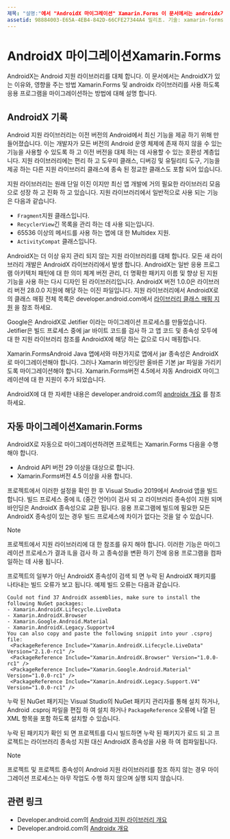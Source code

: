 ```yaml
---
제목: "설명:"에서 "AndroidX 마이그레이션" Xamarin.Forms 이 문서에서는 androidx가 있는 이유와 앱에서 androidx로 마이그레이션하는 방법에 대해 설명 Xamarin.Forms 합니다. "
assetid: 98884003-E65A-4EB4-842D-66CFE27344A4 밀리초. 기술: xamarin-forms author: profexorgeek: jusjohns: ms. date: 01/22/2020 no loc: [ Xamarin.Forms , Xamarin.Essentials ]
---
```


# <a name="androidx-migration-in-xamarinforms"></a>AndroidX 마이그레이션Xamarin.Forms

AndroidX는 Android 지원 라이브러리를 대체 합니다. 이 문서에서는 AndroidX가 있는 이유와, 영향을 주는 방법 Xamarin.Forms 및 androidx 라이브러리를 사용 하도록 응용 프로그램을 마이그레이션하는 방법에 대해 설명 합니다.

## <a name="history-of-androidx"></a>AndroidX 기록

Android 지원 라이브러리는 이전 버전의 Android에서 최신 기능을 제공 하기 위해 만들어졌습니다. 이는 개발자가 모든 버전의 Android 운영 체제에 존재 하지 않을 수 있는 기능을 사용할 수 있도록 하 고 이전 버전을 대체 하는 데 사용할 수 있는 호환성 계층입니다. 지원 라이브러리에는 편리 하 고 도우미 클래스, 디버깅 및 유틸리티 도구, 기능을 제공 하는 다른 지원 라이브러리 클래스에 종속 된 정교한 클래스도 포함 되어 있습니다.

지원 라이브러리는 원래 단일 이진 이지만 최신 앱 개발에 거의 필요한 라이브러리 모음으로 성장 하 고 진화 하 고 있습니다. 지원 라이브러리에서 일반적으로 사용 되는 기능은 다음과 같습니다.

- `Fragment`지원 클래스입니다.
- `RecyclerView`긴 목록을 관리 하는 데 사용 되는입니다.
- 65536 이상의 메서드를 사용 하는 앱에 대 한 Multidex 지원.
- `ActivityCompat` 클래스입니다.

AndroidX는 더 이상 유지 관리 되지 않는 지원 라이브러리를 대체 합니다. 모든 새 라이브러리 개발은 AndroidX 라이브러리에서 발생 합니다. AndroidX는 일반 응용 프로그램 아키텍처 패턴에 대 한 의미 체계 버전 관리, 더 명확한 패키지 이름 및 향상 된 지원 기능을 사용 하는 다시 디자인 된 라이브러리입니다. AndroidX 버전 1.0.0은 라이브러리 버전 28.0.0 지원에 해당 하는 이진 파일입니다. 지원 라이브러리에서 AndroidX로의 클래스 매핑 전체 목록은 developer.android.com에서 [라이브러리 클래스 매핑 지원](https://developer.android.com/jetpack/androidx/migrate/class-mappings) 을 참조 하세요.

Google은 AndroidX로 Jetifier 이라는 마이그레이션 프로세스를 만들었습니다. Jetifier은 빌드 프로세스 중에 jar 바이트 코드를 검사 하 고 앱 코드 및 종속성 모두에 대 한 지원 라이브러리 참조를 AndroidX에 해당 하는 값으로 다시 매핑합니다.

Xamarin.FormsAndroid Java 앱에서와 마찬가지로 앱에서 jar 종속성은 AndroidX로 마이그레이션해야 합니다. 그러나 Xamarin 바인딩만 올바른 기본 jar 파일을 가리키도록 마이그레이션해야 합니다. Xamarin.Forms버전 4.5에서 자동 AndroidX 마이그레이션에 대 한 지원이 추가 되었습니다.

AndroidX에 대 한 자세한 내용은 developer.android.com의 [androidx 개요](https://developer.android.com/jetpack/androidx) 를 참조 하세요.

## <a name="automatic-migration-in-xamarinforms"></a>자동 마이그레이션Xamarin.Forms

AndroidX로 자동으로 마이그레이션하려면 프로젝트는 Xamarin.Forms 다음을 수행 해야 합니다.

- Android API 버전 29 이상을 대상으로 합니다.
- Xamarin.Forms버전 4.5 이상을 사용 합니다.

프로젝트에서 이러한 설정을 확인 한 후 Visual Studio 2019에서 Android 앱을 빌드합니다. 빌드 프로세스 중에 IL (중간 언어)이 검사 되 고 라이브러리 종속성이 지원 되며 바인딩은 AndroidX 종속성으로 교환 됩니다. 응용 프로그램에 빌드에 필요한 모든 AndroidX 종속성이 있는 경우 빌드 프로세스에 차이가 없다는 것을 알 수 있습니다.

> [!NOTE]
> 프로젝트에서 지원 라이브러리에 대 한 참조를 유지 해야 합니다. 이러한 기능은 마이그레이션 프로세스가 결과 IL을 검사 하 고 종속성을 변환 하기 전에 응용 프로그램을 컴파일하는 데 사용 됩니다.

프로젝트의 일부가 아닌 AndroidX 종속성이 검색 되 면 누락 된 AndroidX 패키지를 나타내는 빌드 오류가 보고 됩니다. 예제 빌드 오류는 다음과 같습니다.

```
Could not find 37 AndroidX assemblies, make sure to install the following NuGet packages:
- Xamarin.AndroidX.Lifecycle.LiveData
- Xamarin.AndroidX.Browser
- Xamarin.Google.Android.Material
- Xamarin.AndroidX.Legacy.Supportv4
You can also copy and paste the following snippit into your .csproj file:
 <PackageReference Include="Xamarin.AndroidX.Lifecycle.LiveData" Version="2.1.0-rc1" />
 <PackageReference Include="Xamarin.AndroidX.Browser" Version="1.0.0-rc1" />
 <PackageReference Include="Xamarin.Google.Android.Material" Version="1.0.0-rc1" />
 <PackageReference Include="Xamarin.AndroidX.Legacy.Support.V4" Version="1.0.0-rc1" />
```

누락 된 NuGet 패키지는 Visual Studio의 NuGet 패키지 관리자를 통해 설치 하거나, Android .csproj 파일을 편집 하 여 설치 하거나 `PackageReference` 오류에 나열 된 XML 항목을 포함 하도록 설치할 수 있습니다.

누락 된 패키지가 확인 되 면 프로젝트를 다시 빌드하면 누락 된 패키지가 로드 되 고 프로젝트는 라이브러리 종속성 지원 대신 AndroidX 종속성을 사용 하 여 컴파일됩니다.

> [!NOTE]
> 프로젝트 및 프로젝트 종속성이 Android 지원 라이브러리를 참조 하지 않는 경우 마이그레이션 프로세스는 아무 작업도 수행 하지 않으며 실행 되지 않습니다.

## <a name="related-links"></a>관련 링크

- Developer.android.com의 [Android 지원 라이브러리 개요](https://developer.android.com/topic/libraries/support-library/index)
- Developer.android.com의 [Androidx 개요](https://developer.android.com/jetpack/androidx)
